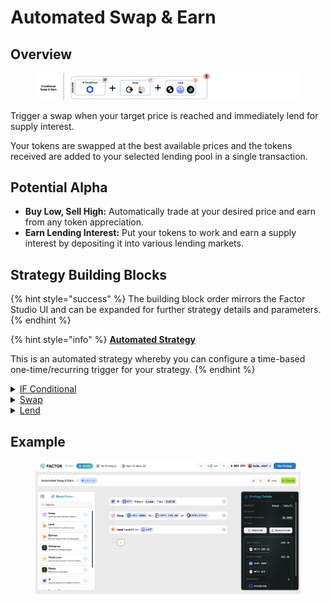 # Automated Swap & Earn

## Overview

<figure><img src="../../../.gitbook/assets/image (2) (1) (1) (1) (1).png" alt=""><figcaption></figcaption></figure>

Trigger a swap when your target price is reached and immediately lend for supply interest.

Your tokens are swapped at the best available prices and the tokens received are added to your selected lending pool in a single transaction.

## Potential Alpha

* **Buy Low, Sell High:** Automatically trade at your desired price and earn from any token appreciation.
* **Earn Lending Interest:** Put your tokens to work and earn a supply interest by depositing it into  various lending markets.

## Strategy Building Blocks

{% hint style="success" %}
The building block order mirrors the Factor Studio UI and can be expanded for further strategy details and parameters.
{% endhint %}

{% hint style="info" %}
[**Automated Strategy**](../../../factor-studio/factor-studio/automated-strategies.md)

This is an automated strategy whereby you can configure a time-based one-time/recurring trigger for your strategy.&#x20;
{% endhint %}

<details>

<summary><a href="../../../factor-studio/factor-studio/conditional-strategies.md">IF Conditional</a></summary>

* This condition will be checked each time this strategy is executed by the automation feature.
* Specify your target price and condition for the swap.
  * Token purchases: Only execute the swap if `marketPrice` is ≤ `targetPrice`
  * Token sales: Only execute the swap if `marketPrice` is ≥ `targetPrice`

</details>

<details>

<summary><a href="../../../factor-building-blocks/swap/">Swap</a></summary>

* Select the tokens to swap
  * Token purchases: Input token is the token to swap from and output token is the target token.
  * Token sales: Input token is the token to sell and output token is the token to receive.
* Input token amount

</details>

<details>

<summary><a href="../../../factor-building-blocks/lend.md">Lend</a></summary>

* Lend all of the swapped tokens to the selected lending pool to earn maximum supply interest.

</details>

## Example

<figure><img src="../../../.gitbook/assets/image (3).png" alt=""><figcaption></figcaption></figure>
